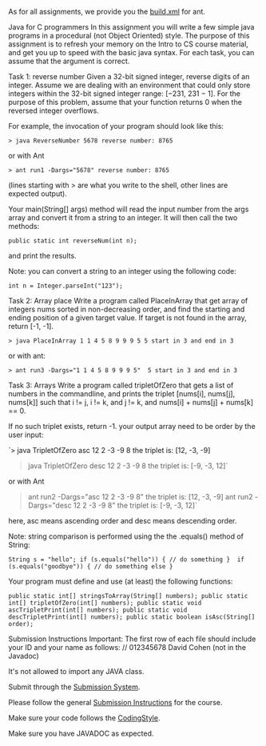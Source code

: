 As for all assignments, we provide you the [build.xml](https://github.com/HodyahAdler/-BIUoop2022summer/blob/main/ass1/build.xml) for ant.

Java for C programmers
In this assignment you will write a few simple java programs in a procedural (not Object Oriented) style. The purpose of this assignment is to refresh your memory on the Intro to CS course material, and get you up to speed with the basic java syntax. For each task, you can assume that the argument is correct.

Task 1: reverse number
Given a 32-bit signed integer, reverse digits of an integer.
Assume we are dealing with an environment that could only store integers within the 32-bit signed integer range: [−231, 231 − 1]. For the purpose of this problem, assume that your function returns 0 when the reversed integer overflows.

For example, the invocation of your program should look like this:

`> java ReverseNumber 5678
reverse number: 8765`

or with Ant

`> ant run1 -Dargs="5678"
reverse number: 8765`

(lines starting with > are what you write to the shell, other lines are expected output).

Your main(String[] args) method will read the input number from the args array and convert it from a string to an integer. It will then call the two methods:

`public static int reverseNum(int n);`

and print the results.

Note: you can convert a string to an integer using the following code:

`int n = Integer.parseInt("123");`

Task 2: Array place
Write a program called PlaceInArray that get array of integers nums sorted in non-decreasing order, and find the starting and ending position of a given target value. If target is not found in the array, return [-1, -1].


`> java PlaceInArray 1 1 4 5 8 9 9 9 5
5 start in 3 and end in 3`

or with ant:

`> ant run3 -Dargs="1 1 4 5 8 9 9 9 5" 
5 start in 3 and end in 3`


Task 3: Arrays
Write a program called tripletOfZero that gets a list of numbers in the commandline, and prints the triplet [nums[i], nums[j], nums[k]] such that i != j, i != k, and j != k, and nums[i] + nums[j] + nums[k] == 0.

If no such triplet exists, return -1. your output array need to be order by the user input:

`> java TripletOfZero asc 12 2 -3 -9 8
the triplet is: [12, -3, -9]
> java TripletOfZero desc 12 2 -3 -9 8
the triplet is: [-9, -3, 12]`

or with Ant

> ant run2 -Dargs="asc 12 2 -3 -9 8"
the triplet is: [12, -3, -9]
> ant run2 -Dargs="desc 12 2 -3 -9 8"
the triplet is: [-9, -3, 12]`


here, asc means ascending order and desc means descending order.

Note: string comparison is performed using the the .equals() method of String:

`String s = "hello";
if (s.equals("hello")) {
   // do something
} 
if (s.equals("goodbye")) {
   // do something else
}`

Your program must define and use (at least) the following functions:

`public static int[] stringsToArray(String[] numbers);
public static int[] tripletOfZero(int[] numbers);
public static void ascTripletPrint(int[] numbers);
public static void descTripletPrint(int[] numbers);
public static boolean isAsc(String[] order);`



Submission Instructions
Important: The first row of each file should include your ID and your name as follows: // 012345678 David Cohen (not in the Javadoc)

It's not allowed to import any JAVA class.

Submit through the [Submission System](http://submit.cs.biu.ac.il/).

Please follow the general [Submission Instructions](https://github.com/HodyahAdler/-BIUoop2022summer/wiki/Submission-Instructions) for the course.

Make sure your code follows the [CodingStyle](https://github.com/HodyahAdler/-BIUoop2022summer/wiki/CodingStyle).

Make sure you have JAVADOC as expected. 